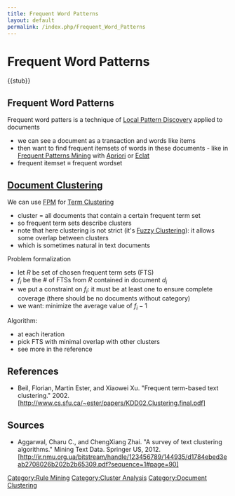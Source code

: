 ```yaml
---
title: Frequent Word Patterns
layout: default
permalink: /index.php/Frequent_Word_Patterns
---
```


# Frequent Word Patterns

{{stub}}

## Frequent Word Patterns
Frequent word patters is a technique of [Local Pattern Discovery](Local_Pattern_Discovery) applied to documents
- we can see a document as a transaction and words like items 
- then want to find frequent itemsets of words in these documents - like in [Frequent Patterns Mining](Frequent_Patterns_Mining) with [Apriori](Apriori) or [Eclat](Eclat)
- frequent itemset $\equiv$ frequent wordset



## [Document Clustering](Document_Clustering)
We can use [FPM](Frequent_Pattern_Mining) for [Term Clustering](Term_Clustering)
- cluster = all documents that contain a certain frequent term set 
- so frequent term sets describe clusters 
- note that here clustering is not strict (it's [Fuzzy Clustering](Fuzzy_Clustering)): it allows some overlap between clusters
- which is sometimes natural in text documents


Problem formalization
- let $R$ be set of chosen frequent term sets (FTS)
- $f_i$ be the # of FTSs from $R$ contained in document $d_i$
- we put a constraint on $f_i$: it must be at least one to ensure complete coverage (there should be no documents without category)
- we want: minimize the average value of $f_i - 1$


Algorithm:
- at each iteration
- pick FTS with minimal overlap with other clusters
- see more in the reference




## References
- Beil, Florian, Martin Ester, and Xiaowei Xu. "Frequent term-based text clustering." 2002. [http://www.cs.sfu.ca/~ester/papers/KDD02.Clustering.final.pdf]

## Sources
- Aggarwal, Charu C., and ChengXiang Zhai. "A survey of text clustering algorithms." Mining Text Data. Springer US, 2012. [http://ir.nmu.org.ua/bitstream/handle/123456789/144935/d1784ebed3eab2708026b202b2b65309.pdf?sequence=1#page=90]


[Category:Rule Mining](Category_Rule_Mining)
[Category:Cluster Analysis](Category_Cluster_Analysis)
[Category:Document Clustering](Category_Document_Clustering)